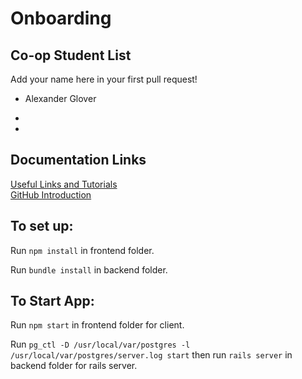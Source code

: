 # Onboarding

## Co-op Student List
Add your name here in your first pull request!

- Alexander Glover

- 

- 

## Documentation Links

[Useful Links and Tutorials](tutorials/tutorials.md)  
[GitHub Introduction](tutorials/github.md)


## To set up:
Run `npm install` in frontend folder.

Run `bundle install` in backend folder.

## To Start App:
Run `npm start` in frontend folder for client.

Run `pg_ctl -D /usr/local/var/postgres -l /usr/local/var/postgres/server.log start` then run `rails server` in backend folder for rails server.
